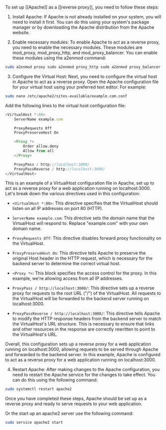 To set up [[Apache]] as a [[reverse proxy]], you need to follow these steps:

1.  Install Apache: If Apache is not already installed on your system, you will need to install it first. You can do this using your system's package manager or by downloading the Apache distribution from the Apache website.

2.  Enable necessary modules: To enable Apache to act as a reverse proxy, you need to enable the necessary modules. These modules are mod_proxy, mod_proxy_http, and mod_proxy_balancer. You can enable these modules using the a2enmod command:

```bash
sudo a2enmod proxy sudo a2enmod proxy_http sudo a2enmod proxy_balancer
```

3.  Configure the Virtual Host: Next, you need to configure the virtual host in Apache to act as a reverse proxy. Open the Apache configuration file for your virtual host using your preferred text editor. For example:

```bash
sudo nano /etc/apache2/sites-available/example.com.conf
```


Add the following lines to the virtual host configuration file:

```javascript
<VirtualHost *:80>
    ServerName example.com

    ProxyRequests Off
    ProxyPreserveHost On

    <Proxy *>
        Order allow,deny
        Allow from all
    </Proxy>

    ProxyPass / http://localhost:3000/
    ProxyPassReverse / http://localhost:3000/
</VirtualHost>
```

This is an example of a VirtualHost configuration file in Apache, set up to act as a reverse proxy for a web application running on localhost:3000. Let's break down the various directives used in this configuration:

-   `<VirtualHost *:80>`: This directive specifies that the VirtualHost should listen on all IP addresses on port 80 (HTTP).

-   `ServerName example.com`: This directive sets the domain name that the VirtualHost will respond to. Replace "example.com" with your own domain name.

-   `ProxyRequests Off`: This directive disables forward proxy functionality on the VirtualHost.

-   `ProxyPreserveHost On`: This directive tells Apache to preserve the original Host header in the HTTP request, which is necessary for the backend server to determine the correct virtual host.

-   `<Proxy *>`: This block specifies the access control for the proxy. In this example, we're allowing access from all IP addresses.

-   `ProxyPass / http://localhost:3000/`: This directive sets up a reverse proxy for requests to the root URL ("/") of the VirtualHost. All requests to the VirtualHost will be forwarded to the backend server running on localhost:3000.

-   `ProxyPassReverse / http://localhost:3000/`: This directive tells Apache to modify the HTTP response headers from the backend server to match the VirtualHost's URL structure. This is necessary to ensure that links and other resources in the response are correctly rewritten to point to the VirtualHost's URL.

Overall, this configuration sets up a reverse proxy for a web application running on localhost:3000, allowing requests to be served through Apache and forwarded to the backend server.
In this example, Apache is configured to act as a reverse proxy for a web application running on localhost:3000.

4.  Restart Apache: After making changes to the Apache configuration, you need to restart the Apache service for the changes to take effect. You can do this using the following command:

```bash
sudo systemctl restart apache2
```

Once you have completed these steps, Apache should be set up as a reverse proxy and ready to serve requests to your web application.

Or the start up an apache2 server use the following command:

```bash
sudo service apache2 start
```